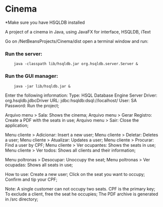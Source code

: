 # Cinema
*Make sure you have HSQLDB installed

A project of a cinema in Java, using JavaFX for interface, HSQLDB, iText

Go on /NetBeansProjects/Cinema/dist open a terminal window and run:
   ### Run the server: 
        java -classpath lib/hsqldb.jar org.hsqldb.server.Server &
   ### Run the GUI manager: 
        java -jar lib/hsqldb.jar &

Enter the following information: 
    Type: HSQL Database Engine Server 
    Driver: org.hsqldb.jdbcDriver 
    URL: jdbc:hsqldb:dsql://localhost/ 
    User: SA Password:
    Run the project;

Arquivo menu > Sala: Shows the cinema;
    Arquivo menu > Gerar Registro: Create a PDF with the seats in use;
    Arquivo menu > Sair: Close the application;

Menu cliente > Adicionar: Insert a new user;
    Menu cliente > Deletar: Deletes a user;
    Menu cliente > Atualizar: Updates a user;
    Menu cliente > Procurar: Find a user by CPF;
    Menu cliente > Ver ocupantes: Shows the seats in use;
    Menu cliente > Ver todos: Shows all clients and their information;

Menu poltronas > Desocupar: Unoccupy the seat;
    Menu poltronas > Ver ocupadas: Shows all seats in use;

How to use: Create a new user;
    Click on the seat you want to occupy;
    Confirm and tip your CPF;

Note: 
    A single customer can not occupy two seats. CPF is the primary key;
    To exclude a client, free the seat he occupies;
    The PDF archive is generated in /src directory;
